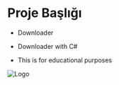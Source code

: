 
# Proje Başlığı
- Downloader

- Downloader with C#

- This is for educational purposes



![Logo](https://dev-to-uploads.s3.amazonaws.com/uploads/articles/th5xamgrr6se0x5ro4g6.png)

    
